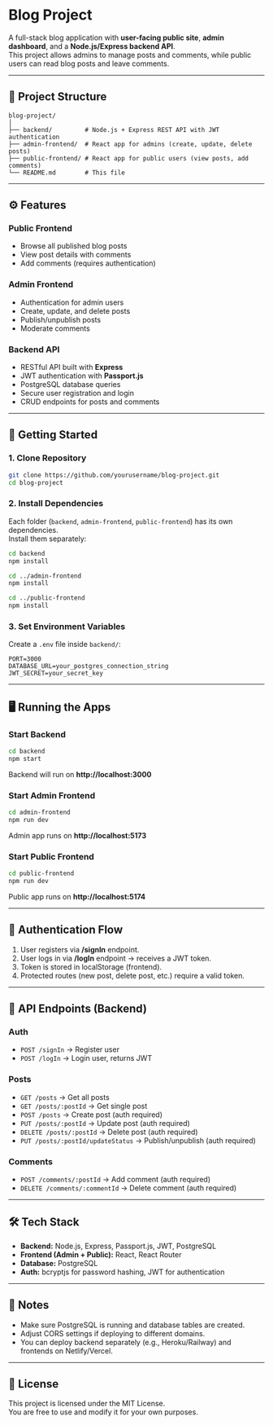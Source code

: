 # Blog Project

A full-stack blog application with **user-facing public site**, **admin dashboard**, and a **Node.js/Express backend API**.  
This project allows admins to manage posts and comments, while public users can read blog posts and leave comments.

---

## 📂 Project Structure

```
blog-project/
│
├── backend/         # Node.js + Express REST API with JWT authentication
├── admin-frontend/  # React app for admins (create, update, delete posts)
├── public-frontend/ # React app for public users (view posts, add comments)
└── README.md        # This file
```

---

## ⚙️ Features

### Public Frontend
- Browse all published blog posts
- View post details with comments
- Add comments (requires authentication)

### Admin Frontend
- Authentication for admin users
- Create, update, and delete posts
- Publish/unpublish posts
- Moderate comments

### Backend API
- RESTful API built with **Express**
- JWT authentication with **Passport.js**
- PostgreSQL database queries
- Secure user registration and login
- CRUD endpoints for posts and comments

---

## 🚀 Getting Started

### 1. Clone Repository
```bash
git clone https://github.com/yourusername/blog-project.git
cd blog-project
```

### 2. Install Dependencies
Each folder (`backend`, `admin-frontend`, `public-frontend`) has its own dependencies.  
Install them separately:

```bash
cd backend
npm install

cd ../admin-frontend
npm install

cd ../public-frontend
npm install
```

### 3. Set Environment Variables

Create a `.env` file inside `backend/`:

```
PORT=3000
DATABASE_URL=your_postgres_connection_string
JWT_SECRET=your_secret_key
```

---

## 🖥️ Running the Apps

### Start Backend
```bash
cd backend
npm start
```
Backend will run on **http://localhost:3000**

### Start Admin Frontend
```bash
cd admin-frontend
npm run dev
```
Admin app runs on **http://localhost:5173**

### Start Public Frontend
```bash
cd public-frontend
npm run dev
```
Public app runs on **http://localhost:5174**

---

## 🔑 Authentication Flow
1. User registers via **/signIn** endpoint.  
2. User logs in via **/logIn** endpoint → receives a JWT token.  
3. Token is stored in localStorage (frontend).  
4. Protected routes (new post, delete post, etc.) require a valid token.  

---

## 📡 API Endpoints (Backend)

### Auth
- `POST /signIn` → Register user
- `POST /logIn` → Login user, returns JWT

### Posts
- `GET /posts` → Get all posts
- `GET /posts/:postId` → Get single post
- `POST /posts` → Create post (auth required)
- `PUT /posts/:postId` → Update post (auth required)
- `DELETE /posts/:postId` → Delete post (auth required)
- `PUT /posts/:postId/updateStatus` → Publish/unpublish (auth required)

### Comments
- `POST /comments/:postId` → Add comment (auth required)
- `DELETE /comments/:commentId` → Delete comment (auth required)

---

## 🛠️ Tech Stack

- **Backend:** Node.js, Express, Passport.js, JWT, PostgreSQL
- **Frontend (Admin + Public):** React, React Router
- **Database:** PostgreSQL
- **Auth:** bcryptjs for password hashing, JWT for authentication

---

## 📌 Notes
- Make sure PostgreSQL is running and database tables are created.
- Adjust CORS settings if deploying to different domains.
- You can deploy backend separately (e.g., Heroku/Railway) and frontends on Netlify/Vercel.

---

## 📜 License
This project is licensed under the MIT License.  
You are free to use and modify it for your own purposes.